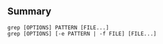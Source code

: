 ## Summary

```
grep [OPTIONS] PATTERN [FILE...]
grep [OPTIONS] [-e PATTERN | -f FILE] [FILE...]
```
